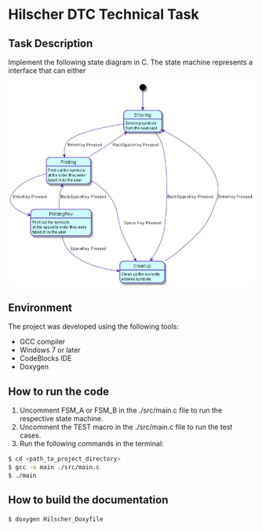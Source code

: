 # Hilscher DTC Technical Task

## Task Description
Implement the following state diagram in C. The state machine represents a 
interface that can either 

![task state machine](assets/images/task_state_machine.png)


## Environment

The project was developed using the following tools:

- GCC compiler
- Windows 7 or later
- CodeBlocks IDE
- Doxygen

## How to run the code

1. Uncomment FSM_A or FSM_B in the ./src/main.c file to run the respective state machine.
2. Uncomment the TEST macro in the ./src/main.c file to run the test cases.
3. Run the following commands in the terminal:

```bash
$ cd <path_to_project_directory>
$ gcc -o main ./src/main.c
$ ./main
```

## How to build the documentation
```bash
$ doxygen Hilscher_Doxyfile
```
